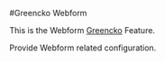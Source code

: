 #Greencko Webform

This is the Webform [Greencko](https://github.com/metalbote/greencko) Feature.

Provide Webform related configuration.

